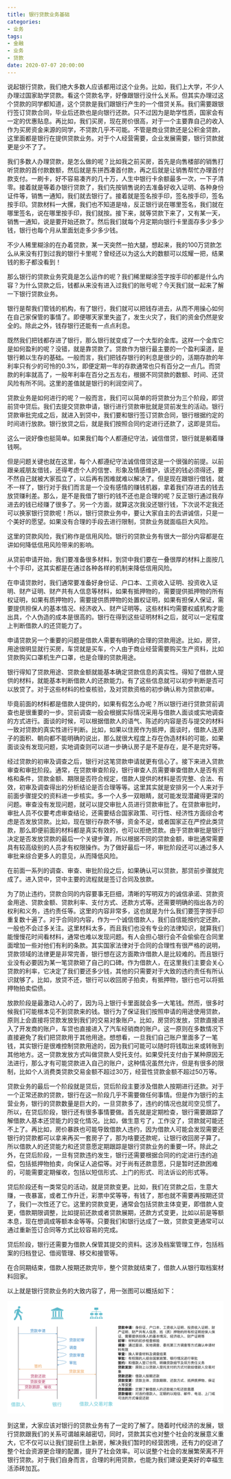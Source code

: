 ```yaml
---
title: 银行贷款业务基础
categories:
- 业务
tags:
- 金融
- 业务
- 贷款
date: 2020-07-07 20:00:00
---
```


说起银行贷款，我们绝大多数人应该都用过这个业务。比如，我们上大学，不少人办理过国家助学贷款。看这个贷款名字，好像跟银行没什么关系。但其实办理过这个贷款的同学都知道，这个贷款是我们跟银行产生的一个借贷关系。我们需要跟银行签订贷款合同，毕业后还款也是向银行还款。只不过因为是助学性质，国家会有一定的优惠贴息。再比如，我们买房，现在房价很高，对于一个主要靠自己的收入作为买房资金来源的同学，不贷款几乎不可能。不管是商业贷款还是公积金贷款，这里面都是银行在提供贷款业务。对于个人经营需要，企业发展需要，银行贷款就更是少不了了。

<!-- more -->

我们多数人办理贷款，是怎么做的呢？比如我之前买房，首先是向售楼部的销售打听贷款的首付款数额，然后就是东拼西凑首付款，再之后就是让销售帮忙办理首付款支付。一刷卡，好不容易凑齐的几十万，人生中银行卡余额最多一次，一下子清零。接着就是等着办银行贷款了，我们先按销售说的去准备好收入证明、各种身份证件等，销售一通知，我们就去银行了。接着就是签名按手印，签名按手印，签名按手印。贷款材料一大摞，我们也不知道是啥，反正银行说在哪里签名，我们就在哪里签名，说在哪里按手印，我们就按。接下来，就等贷款下来了，又有某一天，销售一通知，说是要开始还款了。然后我们就每个月定期向银行卡里面存多少多少钱，银行也每个月从里面划走多少多少钱。

不少人稀里糊涂的在办着贷款，某一天突然一拍大腿，想起来，我的100万贷款怎么从来没有打到过我的银行卡里呢？曾经还以为这么大的数额可以炫耀一把，结果钱的影子都没看到！

那么银行的贷款业务究竟是怎么运作的呢？我们稀里糊涂签字按手印的都是什么内容？为什么贷款之后，钱都从来没有进入过我们的账号呢？今天我们就一起来了解一下银行贷款业务。

银行是帮我们管钱的机构，有了银行，我们就可以把钱存进去，从而不用操心如何在自己家保管的事情了。即便哪天家里失盗了，发生火灾了，我们的资金仍然是安全的。除此之外，钱存银行还能有一点点利息。

既然我们把钱都存进了银行，那么银行就变成了一个大型的金库。这样一个金库它是如何盈利的呢？没错，就是靠贷款了。贷款作为银行最主要的一个盈利渠道，是银行赖以生存的基础。一般而言，我们把钱存银行的利息是很少的，活期存款的年利率只有少的可怜的0.3%，即便定期一年的存款通常也只有百分之一点几。而贷款的利率就高了，一般年利率在百分之五左右，根据不同贷款的数额、时间、还贷风险有所不同。这里的差值就是银行的利润空间了。

贷款业务是如何进行的呢？一般而言，我们可以简单的将贷款分为三个阶段，即贷前贷中贷后。我们去提交贷款申请，银行进行贷款审批就是贷前发生的活动。银行贷款审批完成之后，就进入到贷中，我们要和银行签订贷款合同，银行根据约定的时间进行放款。银行放贷之后，就是我们按照合同约定进行还款了，这即是贷后。

这么一说好像也挺简单。如果我们每个人都遵纪守法，诚信借贷，银行就是躺着赚钱啊。

但是问题关键也就在这里，每个人都遵纪守法诚信借贷这是一个很强的前提。以前跟亲戚朋友借钱，还得考虑个人的信誉、形象及情感维护，该还的钱必须得还，要不然自己就被大家孤立了，以后再有困难就难以解决了。但是现在跟银行借钱，就不一样了，银行对于我们而言是一个没有感情的赚钱机器，拿着我们存进去的钱去放贷赚利差。那么，是不是我借了银行的钱不还也是合理的呢？反正银行通过我存进去的钱已经赚了很多了。另一个方面，就算这次我没还银行钱，下次说不定我还可以换家银行贷款呢！所以，银行贷款业务中，要让大家自主的去讲诚信，只是一个美好的愿望。如果没有合理的手段去进行限制，贷款业务就面临巨大风险。

这里的贷款风险，我们称作是信用风险。银行的贷款业务有很大一部分内容都是在讲如何降低信用风险带来的影响。

从贷前申请开始，我们要准备很多材料，到贷中我们要在一叠很厚的材料上面按几十个手印，这其实都是在通过各种各样的机制来降低信用风险。

在申请贷款时，我们通常要准备好身份证、户口本、工资收入证明、投资收入证明、财产证明、财产共有人信息等材料，如果有抵押物的，需要提供抵押物的所有权证明，如果有质押物的，需要提供质押物的处置权证明，如果有担保人保证，需要提供担保人的基本情况、经济收入、财产证明等。这些材料均需要权威机构才能出具，个人伪造的成本是很高的。银行在得到这些证明材料之后，就可以一定程度上判断借款人的还贷能力了。

申请贷款另一个重要的问题是借款人需要有明确的合理的贷款用途。比如，房贷，用途很明显就行买房，车贷就是买车，个人由于商业经营需要购买生产资料，比如贷款购买口罩机生产口罩，也是合理的贷款用途。

银行得知了贷款用途、贷款金额就能基本确定贷款信息的真实性。得知了借款人提供的材料，就能基本判断借款人的还款能力。有了这些信息就可以初步判断是否可以放贷了。对于这些材料的检查核验，及对贷款资格的初步确认称为贷款初审。

毕竟前面的材料都是借款人提供的，如果有假怎么办呢？所以银行进行贷款贷前调查也是很重要的一步。贷前调查一般会根据实际情况采用与借款人面谈或实地调查的方式进行。面谈的时候，可以根据借款人的语气、陈述的内容是否与提交的材料一致对贷款的真实性进行判断。比如，如果以住房作为抵押，面谈时，借款人连房子的面积、朝向都不能明确的说出，那么就很大程度上存在伪造材料的可能，如果面谈没有发现问题，实地调查则可以进一步确认房子是不是存在，是不是完好等。

经过贷款的初审及调查之后，银行对这笔贷款申请就更有信心了。接下来进入贷款审查和审批阶段。通常，在贷款审查阶段，银行审查人员需要审查借款人是否有资格和条件，贷款金额、期限是否符合规定，借款人提供的材料是否完整、合法、有效，初审及调查得出的分析结论是否合理等等。这里其实就是安排另一个人来对于前面步骤提交的资料进一步核实。多一个人多一双眼睛，就可能发现潜藏得更深的问题。审查没有发现问题，就可以提交审批人员进行贷款审批了。在贷款审批时，审批人员不仅要考虑审查结论，还需要结合国家政策、可行性、经济性方面综合考虑是否发放贷款。比如，现在银行存款不够，资金不足，或者国家正在严控此类贷款，那么即便前面的材料都是真实有效的，也可以拒绝贷款。由于贷款审批是银行决定是否发放贷款的最后一个关键步骤，所以根据不同的贷款金额，审批通常需要具有较高级别的人员才有权限操作。为了做好最后一环，审批阶段还可以通过多人审批来综合更多人的意见，从而降低风险。

在前面一系列的调查、审查、审批阶段之后，如果确认可以贷款，那贷前步骤就完成了。进入贷中，贷中主要的流程就是签订合同及放款。

为了防止违约，贷款合同的内容要事无巨细，清晰的写明双方的诚信承诺、贷款资金用途、贷款金额、贷款利率、支付方式、还款方式等。还需要明确的指出各方的权利和义务，违约责任等。这里的内容非常多，这也就是为什么我们要签字按手印重复数十遍了。对于合同的内容，作为一个诚信借款人，我们自信能按约定还款，一般也不会过多关注。这里材料太多，而且我们也没有专业的法律知识，就算我们能慢慢花时间看材料，通常也难以发现问题。有人会担心银行会不会偷偷在合同里面增加一些对他们有利的条款。其实国家法律对于合同的合理性有很严格的说明，贷款领域的法律更是非常完善，银行想在这方面欺诈借款人是比较难的。而且银行业没有必要因为某一笔贷款砸了自己的口碑。作为借款人，在这里我们主要会关心贷款的利率，它决定了我们要还多少钱，其他的只需要对于大致的违约责任有所认识就够了。比如，放贷不还，银行可以收回房子拍卖，有抵押物，银行也可以将抵押物拍卖偿债。

放款阶段是最激动人心的了，因为马上银行卡里面就会多一大笔钱。然而，很多时候我们可能根本见不到贷款来的钱。银行为了保证我们按照申请的用途使用贷款，原则上会直接将贷款发放到我们的交易对象账户。比如，房贷的发放，贷款直接进入了开发商的账户，车贷也直接进入了汽车经销商的账户。这一原则在多数情况下直接避免了我们把贷款用于其他用途。想想看，一旦我们自己账户里面多了一笔钱，其实银行是很难控制贷款用途的，因为我们可能可以随时将钱取出来或转账到其他地方。这一贷款发放方式叫做贷款人受托支付。如果受托支付由于某种原因无法进行，那么才有可能贷款进入自己的账户，这种情况虽然允许，但是有很多的限制，比如个人消费类贷款交易金额不超过30万，经营性贷款金额不超过50万等。

贷款业务的最后一个阶段就是贷后，贷后阶段主要涉及借款人按期进行还款。对于一个正常还款的贷款，银行在这一阶段几乎不需要做任何事情。但是作为银行的主营业务，银行的贷款数量是巨大的，一旦贷款多了，违约的情况也就司空见惯了。所以，在贷后阶段，银行还有很多事情要做。首先就是定期检查，银行需要跟踪了解借款人基本还贷能力的变化情况。比如，做生意亏了，工作没了，贷款就可能还不上了。再比如，房价暴跌也可能导致借款人违约，因为借款人可能会发现需要还银行的贷款都可以拿来再买一套房子了，那为啥要还款呢，让银行收回房子算了。所以借款人的还贷能力和还贷意愿定期跟踪是银行贷款业务的重要一环。除此之外，在贷后阶段，一旦有贷款违约发生，银行还需要根据合同的约定进行违约追偿，包括抵押物拍卖，向保证人追偿等。对于尚有还款意愿，只是暂时还款困难的，可能需要定期催收，包括以短信形式、上门的形式、司法诉讼的形式等。

贷后阶段还有一类常见的活动，就是贷款变更。比如，我们在贷款之后，生意大赚，一夜暴富，或者工作升迁，彩票中奖等等，有钱了，那也就不需要再按期还贷了，我们一次性还了它。这里的贷款变更，通常会包括贷款主体变更，即借款人变更，借款期限调整，比如提前还款或者贷款展期，还款方式变更，比如以前是等额本息，现在想调成等额本金等等。只要我们和银行达成了一致，贷款变更通常可以通过重新签订合同等方式比较容易的完成。

贷后阶段，银行还需要为借款人保管其提交的资料。这涉及档案管理工作，包括档案的归档登记、借阅管理、移交和接管等。

在合同期结束，借款人按期还款完毕，整个贷款就结束了，借款人从银行取档案材料回家。

以上就是银行贷款业务的大致内容了，用一张图可以概括如下：

![loan process](/attaches/2020/2020-07-07-basic-loan-business/loan-process.png)

到这里，大家应该对银行的贷款业务有了一定的了解了。随着时代经济的发展，银行贷款跟我们的关系可谓越来越密切，同时，贷款其实也对整个社会的发展意义重大，它不仅可以让我们提前住上新房，解决我们暂时的经营困境，还有力的促进了整个社会资源更合理的配置，提升了社会效率。可以说整个社会的发展繁荣离不开银行贷款。对于我们自身而言，合理的利用贷款，也能为我们建设更美好的幸福生活添砖加瓦。





